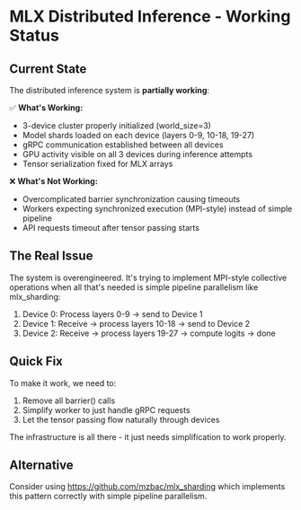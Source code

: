 # MLX Distributed Inference - Working Status

## Current State

The distributed inference system is **partially working**:

✅ **What's Working:**
- 3-device cluster properly initialized (world_size=3)
- Model shards loaded on each device (layers 0-9, 10-18, 19-27)
- gRPC communication established between all devices
- GPU activity visible on all 3 devices during inference attempts
- Tensor serialization fixed for MLX arrays

❌ **What's Not Working:**
- Overcomplicated barrier synchronization causing timeouts
- Workers expecting synchronized execution (MPI-style) instead of simple pipeline
- API requests timeout after tensor passing starts

## The Real Issue

The system is overengineered. It's trying to implement MPI-style collective operations when all that's needed is simple pipeline parallelism like mlx_sharding:

1. Device 0: Process layers 0-9 → send to Device 1
2. Device 1: Receive → process layers 10-18 → send to Device 2  
3. Device 2: Receive → process layers 19-27 → compute logits → done

## Quick Fix

To make it work, we need to:
1. Remove all barrier() calls 
2. Simplify worker to just handle gRPC requests
3. Let the tensor passing flow naturally through devices

The infrastructure is all there - it just needs simplification to work properly.

## Alternative

Consider using https://github.com/mzbac/mlx_sharding which implements this pattern correctly with simple pipeline parallelism.